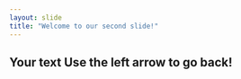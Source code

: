 ```yaml
---
layout: slide
title: "Welcome to our second slide!"
---
```

Your text
Use the left arrow to go back!
-----

